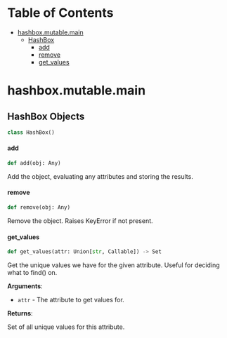 # Table of Contents

* [hashbox.mutable.main](#hashbox.mutable.main)
  * [HashBox](#hashbox.mutable.main.HashBox)
    * [add](#hashbox.mutable.main.HashBox.add)
    * [remove](#hashbox.mutable.main.HashBox.remove)
    * [get\_values](#hashbox.mutable.main.HashBox.get_values)

<a id="hashbox.mutable.main"></a>

# hashbox.mutable.main

<a id="hashbox.mutable.main.HashBox"></a>

## HashBox Objects

```python
class HashBox()
```

<a id="hashbox.mutable.main.HashBox.add"></a>

#### add

```python
def add(obj: Any)
```

Add the object, evaluating any attributes and storing the results.

<a id="hashbox.mutable.main.HashBox.remove"></a>

#### remove

```python
def remove(obj: Any)
```

Remove the object. Raises KeyError if not present.

<a id="hashbox.mutable.main.HashBox.get_values"></a>

#### get\_values

```python
def get_values(attr: Union[str, Callable]) -> Set
```

Get the unique values we have for the given attribute. Useful for deciding what to find() on.

**Arguments**:

- `attr` - The attribute to get values for.
  

**Returns**:

  Set of all unique values for this attribute.

